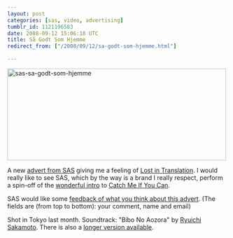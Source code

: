 ```yaml
---
layout: post
categories: [sas, video, advertising]
tumblr_id: 1121196583  
date: 2008-09-12 15:06:18 UTC
title: Så Godt Som Hjemme
redirect_from: ["/2008/09/12/sa-godt-som-hjemme.html"]

---
```


<p><a href="javascript:/* Play video */;" title="Play video" onclick="this.parentNode.innerHTML='&lt;object type=&quot;application/x-shockwave-flash&quot; data=&quot;/attachments/2008/09/sasvideoplayer.swf&quot; width=&quot;500&quot; height=&quot;280&quot; id=&quot;mainflash&quot; style=&quot;visibility: visible; &quot;&gt;&lt;param name=&quot;flashvars&quot; value=&quot;width=500&amp;amp;height=280&amp;amp;file=/attachments/2008/09/sas-sa-godt-som-hjemme.flv&amp;amp;title=S&aring;%20Godt%20Som%20Hjemme%20(As%20Good%20As%20Home)&amp;amp;play=0&quot; /&gt;&lt;/object&gt;'"><img src="/attachments/2008/09/sas-sa-godt-som-hjemme.jpg" alt="sas-sa-godt-som-hjemme" title="" width="500" height="210" class="size-full wp-image-744" /></a></p>

A new <a href="http://www.sas.dk/en/Sa-godt-som-hjemme/">advert from SAS</a> giving me a feeling of <a href="http://www.imdb.com/title/tt0335266/">Lost in Translation</a>. I would really like to see SAS, which by the way is a brand I really respect, perform a spin-off of the <a href="http://www.youtube.com/watch?v=1mkM-XCE3v4&fmt=18">wonderful intro</a> to <a href="http://www.imdb.com/title/tt0264464/">Catch Me If You Can</a>.

SAS would like some <a href="http://www.sas.dk/en/Sa-godt-som-hjemme/Feedback/">feedback of what you think about this advert</a>. (The fields are (from top to bottom): your comment, name and email)

Shot in Tokyo last month.
Soundtrack: "Bibo No Aozora" by <a href="spotify:artist:1W0pHjXyvlZAlYIFKg4QaM">Ryuichi Sakamoto</a>.
There is also a <a href="http://www.sas.dk/da/Sa-godt-som-hjemme/extended-version">longer version available</a>.
